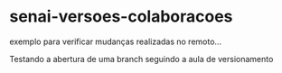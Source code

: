 # senai-versoes-colaboracoes
exemplo para verificar mudanças realizadas no remoto...

Testando a abertura de uma branch seguindo a aula de versionamento